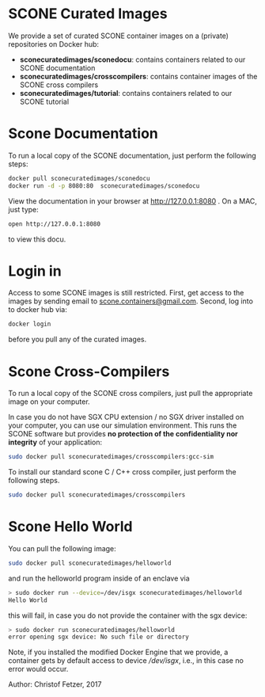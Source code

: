 # SCONE Curated Images

We provide a set of curated SCONE container images on a (private) repositories on Docker hub:

* **sconecuratedimages/sconedocu**: contains containers related to our SCONE documentation 
* **sconecuratedimages/crosscompilers**: contains container images of the SCONE cross compilers 
* **sconecuratedimages/tutorial**: contains containers related to our SCONE tutorial 

# Scone Documentation

To run a local copy of the SCONE documentation, just perform the following steps:

```bash
docker pull sconecuratedimages/sconedocu
docker run -d -p 8080:80  sconecuratedimages/sconedocu
```

View the documentation in your browser at http://127.0.0.1:8080 .
On a MAC, just type:

```bash
open http://127.0.0.1:8080
```

to view this docu.

# Login in

Access to some SCONE images is still restricted. First, get access
to the images by sending email to scone.containers@gmail.com. 
Second, log into to docker hub via:

```bash
docker login
```

before you pull any of the curated images.



# Scone Cross-Compilers

To run a local copy of the SCONE cross compilers, just pull the appropriate image on your computer.

In case you do not have SGX CPU extension / no SGX driver installed on your computer,
you can use our simulation environment. This runs the SCONE software but provides **no protection
of the confidentiality nor integrity** of your application:

```bash
sudo docker pull sconecuratedimages/crosscompilers:gcc-sim
```

To install our standard scone C / C++ cross compiler, just perform the following
steps.

```bash
sudo docker pull sconecuratedimages/crosscompilers
```

# Scone Hello World

You can pull the following image:

```bash
sudo docker pull sconecuratedimages/helloworld
```

and run the helloworld program inside of an enclave via

```bash
> sudo docker run --device=/dev/isgx sconecuratedimages/helloworld
Hello World
```

this will fail, in case you do not provide the container with the sgx device:

```bash
> sudo docker run sconecuratedimages/helloworld
error opening sgx device: No such file or directory
```

Note, if you installed the modified Docker Engine that we provide, a container gets
by default access to device */dev/isgx*, i.e., in this case no error would occur.




Author: Christof Fetzer, 2017
